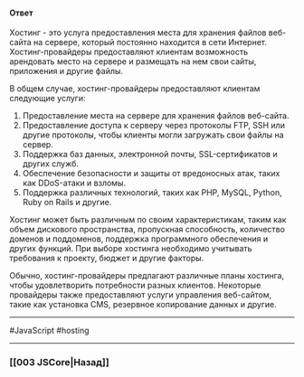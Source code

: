 #### Ответ

Хостинг - это услуга предоставления места для хранения файлов веб-сайта на сервере, который постоянно находится в сети Интернет. Хостинг-провайдеры предоставляют клиентам возможность арендовать место на сервере и размещать на нем свои сайты, приложения и другие файлы.

В общем случае, хостинг-провайдеры предоставляют клиентам следующие услуги:
1. Предоставление места на сервере для хранения файлов веб-сайта.
2. Предоставление доступа к серверу через протоколы FTP, SSH или другие протоколы, чтобы клиенты могли загружать свои файлы на сервер.
3. Поддержка баз данных, электронной почты, SSL-сертификатов и других служб.
4. Обеспечение безопасности и защиты от вредоносных атак, таких как DDoS-атаки и взломы.
5. Поддержка различных технологий, таких как PHP, MySQL, Python, Ruby on Rails и другие.

Хостинг может быть различным по своим характеристикам, таким как объем дискового пространства, пропускная способность, количество доменов и поддоменов, поддержка программного обеспечения и других функций. При выборе хостинга необходимо учитывать требования к проекту, бюджет и другие факторы.

Обычно, хостинг-провайдеры предлагают различные планы хостинга, чтобы удовлетворить потребности разных клиентов. Некоторые провайдеры также предоставляют услуги управления веб-сайтом, такие как установка CMS, резервное копирование данных и другие.

___
 #JavaScript #hosting 

___

### [[003 JSCore|Назад]]